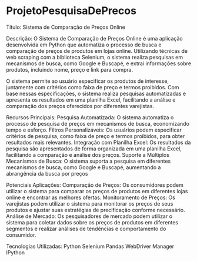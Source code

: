 # ProjetoPesquisaDePrecos
 
Título: Sistema de Comparação de Preços Online

Descrição:
O Sistema de Comparação de Preços Online é uma aplicação desenvolvida em Python que automatiza o processo de busca e comparação de preços de produtos em lojas online. Utilizando técnicas de web scraping com a biblioteca Selenium, o sistema realiza pesquisas em mecanismos de busca, como Google e Buscapé, e extrai informações sobre produtos, incluindo nome, preço e link para compra.

O sistema permite ao usuário especificar os produtos de interesse, juntamente com critérios como faixa de preço e termos proibidos. Com base nessas especificações, o sistema realiza pesquisas automatizadas e apresenta os resultados em uma planilha Excel, facilitando a análise e comparação dos preços oferecidos por diferentes varejistas.


Recursos Principais:
Pesquisa Automatizada: O sistema automatiza o processo de pesquisa de preços em mecanismos de busca, economizando tempo e esforço.
Filtros Personalizáveis: Os usuários podem especificar critérios de pesquisa, como faixa de preço e termos proibidos, para obter resultados mais relevantes.
Integração com Planilha Excel: Os resultados da pesquisa são apresentados de forma organizada em uma planilha Excel, facilitando a comparação e análise dos preços.
Suporte a Múltiplos Mecanismos de Busca: O sistema suporta a pesquisa em diferentes mecanismos de busca, como Google e Buscapé, aumentando a abrangência da busca por preços

Potenciais Aplicações:
Comparação de Preços: Os consumidores podem utilizar o sistema para comparar os preços de produtos em diferentes lojas online e encontrar as melhores ofertas.
Monitoramento de Preços: Os varejistas podem utilizar o sistema para monitorar os preços de seus produtos e ajustar suas estratégias de precificação conforme necessário.
Análise de Mercado: Os pesquisadores de mercado podem utilizar o sistema para coletar dados sobre os preços de produtos em diferentes segmentos e realizar análises de tendências e comportamento do consumidor.

Tecnologias Utilizadas:
Python
Selenium
Pandas
WebDriver Manager
IPython
